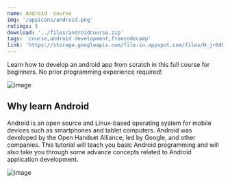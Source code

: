 ```yaml
---
name: Android  course
img: '/appicons/android.png'
ratings: 5
download: '../files/androidcourse.zip'
tags: 'course,android development,freecodecamp'
link: 'https://storage.googleapis.com/file-in.appspot.com/files/H_jr6dPpSc.zip'
---
```


Learn how to develop an android app from scratch in this full course for beginners. No prior programming experience required!

<img src="../../screenshots/Androidcourse/ss1.png" alt="image" >

## Why learn Android

Android is an open source and Linux-based operating system for mobile devices such as smartphones and tablet computers. Android was developed by the Open Handset Alliance, led by Google, and other companies. This tutorial will teach you basic Android programming and will also take you through some advance concepts related to Android application development.

<img src="../../screenshots/Androidcourse/ss2.png" alt="image" >

